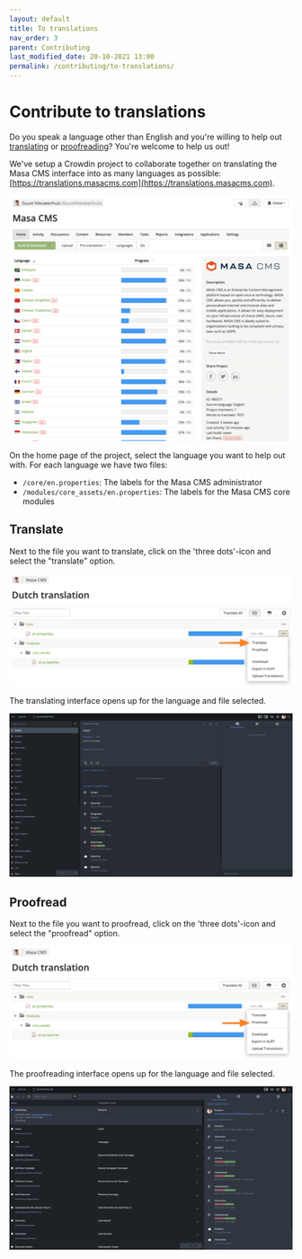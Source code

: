 ```yaml
---
layout: default
title: To translations
nav_order: 3
parent: Contributing
last_modified_date: 20-10-2021 13:00
permalink: /contributing/to-translations/
---
```


# Contribute to translations

Do you speak a language other than English and you're willing to help out [translating](#translate) or [proofreading](#proofread)? You're welcome to help us out!

We've setup a Crowdin project to collaborate together on translating the Masa CMS interface into as many languages as possible: [https://translations.masacms.com](https://translations.masacms.com).

![Crowdin project for Masa CMS](/assets/08_contributing/to-translations/crowdin.png)

On the home page of the project, select the language you want to help out with. For each language we have two files:

* `/core/en.properties`: The labels for the Masa CMS administrator
* `/modules/core_assets/en.properties`: The labels for the Masa CMS core modules

## Translate

Next to the file you want to translate, click on the 'three dots'-icon and select the "translate" option.

![Translate](/assets/08_contributing/to-translations/translate.png)

The translating interface opens up for the language and file selected.

![Translation interface](/assets/08_contributing/to-translations/translate-interface.png)

## Proofread

Next to the file you want to proofread, click on the 'three dots'-icon and select the "proofread" option.

![Proofread](/assets/08_contributing/to-translations/proofread.png)

The proofreading interface opens up for the language and file selected.

![Proofread interface](/assets/08_contributing/to-translations/proofread-interface.png)
